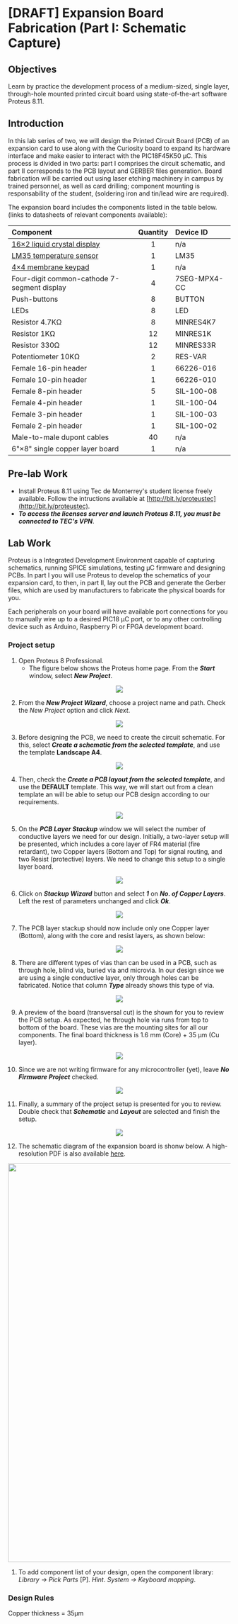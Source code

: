 # [DRAFT] Expansion Board Fabrication (Part I: Schematic Capture)

## Objectives
Learn by practice the development process of a medium-sized, single layer, through-hole mounted printed circuit board using state-of-the-art software Proteus 8.11.

## Introduction 
In this lab series of two, we will design the Printed Circuit Board (PCB) of an expansion card to use along with the Curiosity board to expand its hardware interface and make easier to interact with the PIC18F45K50 &mu;C. This process is divided in two parts: part I comprises the circuit schematic, and part II corresponds to the PCB layout and GERBER files generation. Board fabrication will be carried out using laser etching machinery in campus by trained personnel, as well as card drilling; component mounting is responsability of the student, (soldering iron and tin/lead wire are required).

The expansion board includes the components listed in the table below. (links to datasheets of relevant components available):

<div align="center">

Component | Quantity | Device ID
:---   | :---: | :---
[16×2 liquid crystal display](https://www.sparkfun.com/datasheets/LCD/HD44780.pdf) | 1 | n/a
[LM35 temperature sensor](https://www.ti.com/lit/ds/symlink/lm35.pdf)     | 1 | LM35
[4×4 membrane keypad](https://circuitdigest.com/microcontroller-projects/4x4-keypad-interfacing-with-pic16f877a)         | 1 | n/a
Four-digit common-cathode 7-segment display          | 4 | 7SEG-MPX4-CC
Push-buttons                | 8 | BUTTON
LEDs                        | 8 | LED
Resistor 4.7KΩ | 8  | MINRES4K7
Resistor 1KΩ   | 12 | MINRES1K
Resistor 330Ω  | 12 | MINRES33R
Potentiometer 10KΩ | 2 | RES-VAR
Female 16-pin header | 1 | 66226-016
Female 10-pin header | 1 | 66226-010
Female 8-pin header | 5 | SIL-100-08
Female 4-pin header | 1 | SIL-100-04
Female 3-pin header | 1 | SIL-100-03
Female 2-pin header | 1 | SIL-100-02
Male-to-male dupont cables | 40 | n/a
6"×8" single copper layer board | 1 | n/a

</div>

## Pre-lab Work
* Install Proteus 8.11 using Tec de Monterrey's student license freely available. Follow the intructions available at [http://bit.ly/proteustec](http://bit.ly/proteustec). 
* _**To access the licenses server and launch Proteus 8.11, you must be connected to TEC's VPN**_. 

## Lab Work
Proteus is a Integrated Development Environment capable of capturing schematics, running SPICE simulations, testing &mu;C firmware and designing PCBs. In part I you will use Proteus to develop the schematics of your expansion card, to then, in part II, lay out the PCB and generate the Gerber files, which are used by manufacturers to fabricate the physical boards for you.

Each peripherals on your board will have available port connections for you to manually wire up to a desired PIC18 &mu;C port, or to any other controlling device such as Arduino, Raspberry Pi or FPGA development board. 

### **Project setup**
1. Open Proteus 8 Professional. 
   * The figure below shows the Proteus home page. From the __*Start*__ window, select __*New Project*__. 
<p align="center">
  <img src="img/home_page.PNG">

2. From the __*New Project Wizard*__, choose a project name and path. Check the *New Project* option and click *Next*. 
</p>
<p align="center">
  <img src="img/Start.png">
</p>

3. Before designing the PCB, we need to create the circuit schematic. For this, select __*Create a schematic from the selected template*__, and use the template __Landscape A4__.
<p align="center">
  <img src="img/schematic_design.png">
</p>

4. Then, check the __*Create a PCB layout from the selected template*__, and use the __DEFAULT__ template. This way, we will start out from a clean template an will be able to setup our PCB design according to our requirements. 
<p align="center">
  <img src="img/PCB_layout.png">
</p>

5. On the __*PCB Layer Stackup*__ window we will select the number of conductive layers we need for our design. Initially, a two-layer setup will be presented, which includes a core layer of FR4 material (fire retardant), two Copper layers (Bottom and Top) for signal routing, and two Resist (protective) layers. We need to change this setup to a single layer board.
<p align="center">
  <img src="img/stackup_2l.png">
</p>

6. Click on __*Stackup Wizard*__ button and select __*1*__ on __*No. of Copper Layers*__. Left the rest of parameters unchanged and click __*Ok*__.
<p align="center">
  <img src="img/stackup_wizard.png">
</p>

7. The PCB layer stackup should now include only one Copper layer (Bottom), along with the core and resist layers, as shown below:
<p align="center">
  <img src="img/stackup.png">
</p>

8. There are different types of vias than can be used in a PCB, such as through hole, blind via, buried via and microvia. In our design since we are using a single conductive layer, only through holes can be fabricated. Notice that column __*Type*__ already shows this type of via. 
<p align="center">
  <img src="img/drill_pairs.png">
</p>

9. A preview of the board (transversal cut) is the shown for you to review the PCB setup. As expected, he through hole via runs from top to bottom of the board. These vias are the mounting sites for all our components. The final board thickness is 1.6 mm (Core) + 35 &mu;m (Cu layer).
<p align="center">
  <img src="img/board_preview.png">
</p>

10. Since we are not writing firmware for any microcontroller (yet), leave __*No Firmware Project*__ checked.
<p align="center">
  <img src="img/firmware.png">
</p>

11. Finally, a summary of the project setup is presented for you to review. Double check that __*Schematic*__ and __*Layout*__ are selected and finish the setup. 
<p align="center">
  <img src="img/summary.png">
</p>

12. The schematic diagram of the expansion board is shonw below. A high-resolution PDF is also available [here](EXBOARD-PIC18.pdf). 

<p align="center">
  <img width=900 src="img/schematic_diagram.png">
</p>



1. To add component list of your design, open the component library: *Library → Pick Parts* [P].
*Hint*. *System → Keyboard mapping*.
### Design Rules
Copper thickness = 35&mu;m





